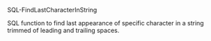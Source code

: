 SQL-FindLastCharacterInString

SQL function to find last appearance of specific character in a string trimmed of leading and trailing spaces.
